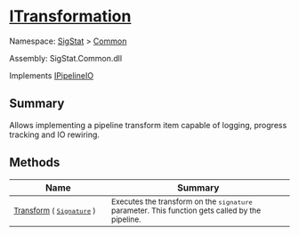 # [ITransformation](./ITransformation.md)

Namespace: [SigStat]() > [Common](./README.md)

Assembly: SigStat.Common.dll

Implements [IPipelineIO](./Pipeline/IPipelineIO.md)

## Summary
Allows implementing a pipeline transform item capable of logging, progress tracking and IO rewiring.

## Methods

| Name | Summary | 
| --- | --- | 
| <sub>[Transform](./Methods/ITransformation-100663461.md) ( [`Signature`](./Signature.md) )</sub><img width=200/>  | <sub>Executes the transform on the `signature` parameter.  This function gets called by the pipeline.</sub><img width=200/>  | <br>


